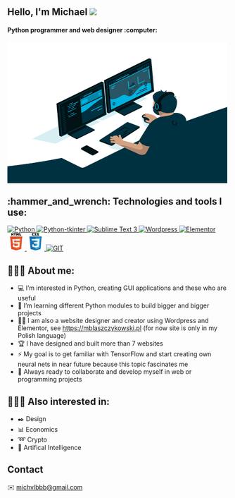 <h2 align="left">
<abc>
  <br>Hello, I'm Michael <img src="https://user-images.githubusercontent.com/42378118/110234147-e3259600-7f4e-11eb-95be-0c4047144dea.gif" width="30"><br>
</h2> 
<h4 align="left">
  Python programmer and web designer :computer:<br>
</h4>
</abc>
<img align="center" alt="Coding" src="https://raw.githubusercontent.com/mblaszczykowski/mblaszczykowski/main/coding.gif" width="500" height="320" />

<h2 align="left">:hammer_and_wrench: Technologies and tools I use:</h2>
<p align="left">
  
<a href="https://www.python.org/" target="_blank"> <img src="https://lizhe.com.au/uploads/2021/02/1200px-Python.svg_.png" alt="Python" width="40" height="40"/> </a>
<a href="https://docs.python.org/3/library/tkinter.html" target="_blank"> <img src="https://static.javatpoint.com/python/images/tkinter-tutorial.png" alt="Python-tkinter" width="40" height="40"/> </a>
<a href="https://www.sublimetext.com/" target="_blank"> <img src="https://toppng.com/uploads/preview/sublime-text-icon-sublime-text-3-icon-11553464063uymi94fpyp.png" alt="Sublime Text 3" width="40" height="40"/> </a>
<a href="https://wordpress.org/" target="_blank"> <img src="https://wpuniverse.pl/wp-content/uploads/2015/09/wordpress-logo.png" alt="Wordpress" width="40" height="40"/> </a>
<a href="https://elementor.com/" target="_blank"> <img src="https://projektowanie-stron-internetowych.e66.pl/wp-content/uploads/2020/04/elementor-logo.svg" alt="Elementor" width="40" height="40"/> </a>
<a href="https://www.w3.org/html/" target="_blank"> <img src="https://raw.githubusercontent.com/devicons/devicon/master/icons/html5/html5-original-wordmark.svg" alt="HTML5" width="40" height="40"/> </a>
<a href="https://www.w3schools.com/css/" target="_blank"> <img src="https://raw.githubusercontent.com/devicons/devicon/master/icons/css3/css3-original-wordmark.svg" alt="CSS3" width="40" height="40"/> </a>
<a href="https://git-scm.com/" target="_blank"> <img src="https://www.vectorlogo.zone/logos/git-scm/git-scm-icon.svg" alt="GIT" width="40" height="40"/> </a>

</p>

<h2 align="left">👨🏻‍💻 About me:</h2>

- :computer: I’m interested in Python, creating GUI applications and these who are useful
- :dart: I’m learning different Python modules to build bigger and bigger projects
- :man_technologist: I am also a website designer and creator using Wordpress and Elementor, see https://mblaszczykowski.pl (for now site is only in my Polish language)
- :trophy: I have designed and built more than 7 websites
- :zap: My goal is to get familiar with TensorFlow and start creating own neural nets in near future because this topic fascinates me
- :rocket: Always ready to collaborate and develop myself in web or programming projects




<h2 align="left">👨🏻‍💻 Also interested in:</h2>

- :black_nib: Design
- :bar_chart: Economics
- :loop: Crypto
- :robot: Artifical Intelligence




<h2 align="left">Contact</h2>

:envelope: michvlbbb@gmail.com













<!---
mblaszczykowski/mblaszczykowski is a ✨ special ✨ repository because its `README.md` (this file) appears on your GitHub profile.
You can click the Preview link to take a look at your changes.
--->
